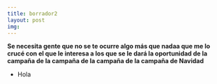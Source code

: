 ```yaml
---
title: borrador2
layout: post
img: 
---
```

**Se necesita gente que no se te ocurre algo más que nadaa que me lo crucé con el que le interesa a los que se le dará la oportunidad de la campaña de la campaña de la campaña de la campaña de Navidad**


* Hola 
